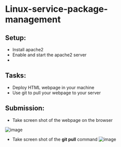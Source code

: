# Linux-service-package-management

## Setup:

- Install apache2 
- Enable and start the apache2 server
-
## Tasks:

- Deploy HTML webpage in your machine
- Use git to pull your webpage to your server

## Submission:

- Take screen shot of the webpage on the browser 

![image](https://user-images.githubusercontent.com/114053471/196422603-69bc5f22-3651-4e76-935d-68e2839f5aca.png)

- Take screen shot of the **git pull** command
![image](https://user-images.githubusercontent.com/114053471/196422851-409763b7-ba03-4f9a-a956-d33fdf8e95b5.png)


